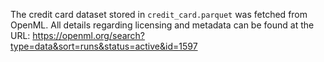 The credit card dataset stored in `credit_card.parquet` was fetched from OpenML.
All details regarding licensing and metadata can be found at the URL:
https://openml.org/search?type=data&sort=runs&status=active&id=1597
